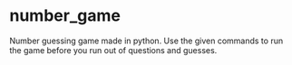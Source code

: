 # number_game
Number guessing game made in python.
Use the given commands to run the game before you run out of questions and guesses.
